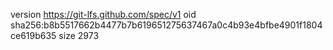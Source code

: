 version https://git-lfs.github.com/spec/v1
oid sha256:b8b5517662b4477b7b619651275637467a0c4b93e4bfbe4901f1804ce619b635
size 2973
